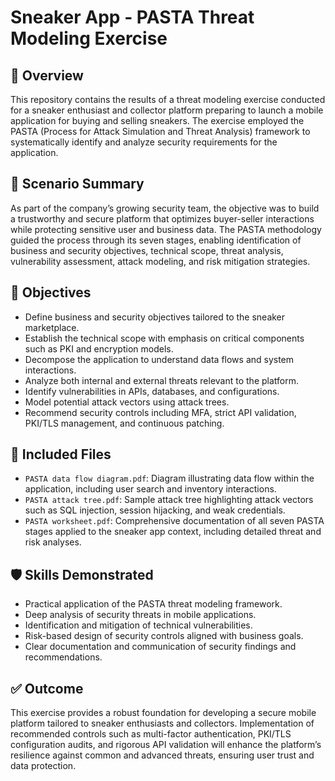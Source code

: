 # Sneaker App - PASTA Threat Modeling Exercise

## 📌 Overview

This repository contains the results of a threat modeling exercise conducted for a sneaker enthusiast and collector platform preparing to launch a mobile application for buying and selling sneakers. The exercise employed the PASTA (Process for Attack Simulation and Threat Analysis) framework to systematically identify and analyze security requirements for the application.

## 🧩 Scenario Summary

As part of the company’s growing security team, the objective was to build a trustworthy and secure platform that optimizes buyer-seller interactions while protecting sensitive user and business data. The PASTA methodology guided the process through its seven stages, enabling identification of business and security objectives, technical scope, threat analysis, vulnerability assessment, attack modeling, and risk mitigation strategies.

## 🎯 Objectives

- Define business and security objectives tailored to the sneaker marketplace.
- Establish the technical scope with emphasis on critical components such as PKI and encryption models.
- Decompose the application to understand data flows and system interactions.
- Analyze both internal and external threats relevant to the platform.
- Identify vulnerabilities in APIs, databases, and configurations.
- Model potential attack vectors using attack trees.
- Recommend security controls including MFA, strict API validation, PKI/TLS management, and continuous patching.

## 📁 Included Files

- `PASTA data flow diagram.pdf`: Diagram illustrating data flow within the application, including user search and inventory interactions.
- `PASTA attack tree.pdf`: Sample attack tree highlighting attack vectors such as SQL injection, session hijacking, and weak credentials.
- `PASTA worksheet.pdf`: Comprehensive documentation of all seven PASTA stages applied to the sneaker app context, including detailed threat and risk analyses.

## 🛡️ Skills Demonstrated

- Practical application of the PASTA threat modeling framework.
- Deep analysis of security threats in mobile applications.
- Identification and mitigation of technical vulnerabilities.
- Risk-based design of security controls aligned with business goals.
- Clear documentation and communication of security findings and recommendations.

## ✅ Outcome

This exercise provides a robust foundation for developing a secure mobile platform tailored to sneaker enthusiasts and collectors. Implementation of recommended controls such as multi-factor authentication, PKI/TLS configuration audits, and rigorous API validation will enhance the platform’s resilience against common and advanced threats, ensuring user trust and data protection.

